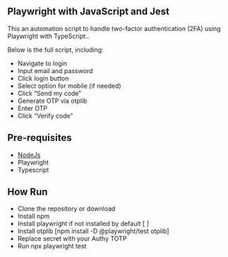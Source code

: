 ## Playwright with JavaScript and Jest
This an automation script to handle two-factor authentication (2FA) using Playwright with TypeScript..

Below is the full script, including:

  - Navigate to login
  - Input email and password
  - Click login button
  - Select option for mobile (if needed)
  - Click “Send my code”
  - Generate OTP via otplib
  - Enter OTP
  - Click “Verify code”

## Pre-requisites

- [NodeJs](https://nodejs.org/en/)
- Playwright
- Typescript

## How Run

- Clone the repository or download 
- Install npm 
- Install playwright if not installed by default [ ]
- Install otplib [npm install -D @playwright/test otplib]
- Replace secret with your Authy TOTP 
- Run npx playwright test
